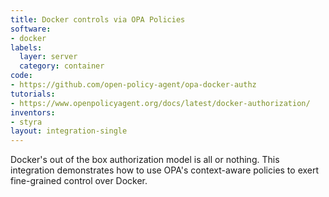 ```yaml
---
title: Docker controls via OPA Policies
software:
- docker
labels:
  layer: server
  category: container
code:
- https://github.com/open-policy-agent/opa-docker-authz
tutorials:
- https://www.openpolicyagent.org/docs/latest/docker-authorization/
inventors:
- styra
layout: integration-single
---
```

Docker's out of the box authorization model is all or nothing.  This integration demonstrates how to use OPA's context-aware policies to exert fine-grained control over Docker.
